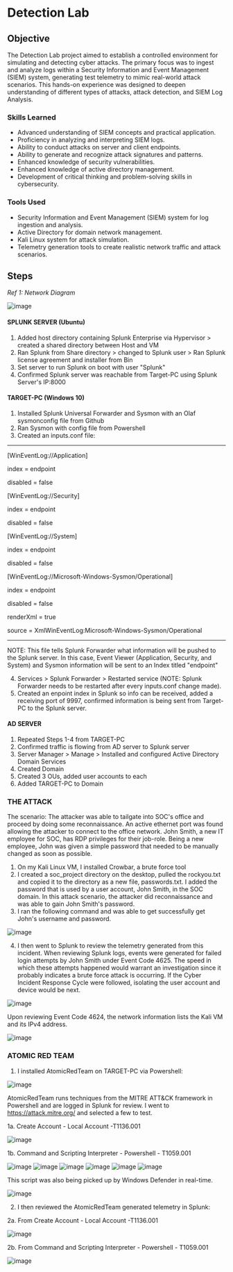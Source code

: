 # Detection Lab

## Objective

The Detection Lab project aimed to establish a controlled environment for simulating and detecting cyber attacks. The primary focus was to ingest and analyze logs within a Security Information and Event Management (SIEM) system, generating test telemetry to mimic real-world attack scenarios. This hands-on experience was designed to deepen understanding of different types of attacks, attack detection, and SIEM Log Analysis.

### Skills Learned

- Advanced understanding of SIEM concepts and practical application.
- Proficiency in analyzing and interpreting SIEM logs.
- Ability to conduct attacks on server and client endpoints.
- Ability to generate and recognize attack signatures and patterns.
- Enhanced knowledge of security vulnerabilities.
- Enhanced knowledge of active directory management.
- Development of critical thinking and problem-solving skills in cybersecurity.

### Tools Used

- Security Information and Event Management (SIEM) system for log ingestion and analysis.
- Active Directory for domain network management.
- Kali Linux system for attack simulation.
- Telemetry generation tools to create realistic network traffic and attack scenarios.

## Steps

*Ref 1: Network Diagram*

![image](https://github.com/Giorojas11/SOC_Lab/assets/98496056/0ec0ba49-1c72-4e1c-af57-137d9adbe2bb)

#### SPLUNK SERVER (Ubuntu)
1. Added host directory containing Splunk Enterprise via Hypervisor > created a shared directory between Host and VM
2. Ran Splunk from Share directory > changed to Splunk user > Ran Splunk license agreement and installer from Bin
3. Set server to run Splunk on boot with user "Splunk"
4. Confirmed Splunk server was reachable from Target-PC using Splunk Server's IP:8000

#### TARGET-PC (Windows 10)
1. Installed Splunk Universal Forwarder and Sysmon with an Olaf sysmonconfig file from Github
2. Ran Sysmon with config file from Powershell
3. Created an inputs.conf file:
-------------------------------
[WinEventLog://Application]

index = endpoint

disabled = false

[WinEventLog://Security]

index = endpoint

disabled = false

[WinEventLog://System]

index = endpoint

disabled = false

[WinEventLog://Microsoft-Windows-Sysmon/Operational]

index = endpoint

disabled = false

renderXml = true

source = XmlWinEventLog:Microsoft-Windows-Sysmon/Operational

--------------------------------
NOTE: This file tells Splunk Forwarder what information will be pushed to the Splunk server. In this case, Event Viewer (Application, Security, and System) and Sysmon information will be sent to an Index titled "endpoint"

4. Services > Splunk Forwarder > Restarted service (NOTE: Splunk Forwarder needs to be restarted after every inputs.conf change made).
5. Created an enpoint index in Splunk so info can be received, added a receiving port of 9997, confirmed information is being sent from Target-PC to the Splunk server.

#### AD SERVER
1. Repeated Steps 1-4 from TARGET-PC
2. Confirmed traffic is flowing from AD server to Splunk server
3. Server Manager > Manage > Installed and configured Active Directory Domain Services
4. Created Domain
5. Created 3 OUs, added user accounts to each
6. Added TARGET-PC to Domain

### THE ATTACK

The scenario: The attacker was able to tailgate into SOC's office and proceed by doing some reconnaissance. An active ethernet port was found allowing the attacker to connect to the office network. John Smith, a new IT employee for SOC, has RDP privileges for their job-role. Being a new employee, John was given a simple password that needed to be manually changed as soon as possible.

1. On my Kali Linux VM, I installed Crowbar, a brute force tool
2. I created a soc_project directory on the desktop, pulled the rockyou.txt and copied it to the directory as a new file, passwords.txt. I added the password that is used by a user account, John Smith, in the SOC domain. In this attack scenario, the attacker did reconnaissance and was able to gain John Smith's password.
3. I ran the following command and was able to get successfully get John's username and password.
   
![image](https://github.com/Giorojas11/SOC_Lab/assets/98496056/730ece27-bc5a-418d-8542-0bd9443f07ad)

4. I then went to Splunk to review the telemetry generated from this incident. When reviewing Splunk logs, events were generated for failed login attempts by John Smith under Event Code 4625. The speed in which these attempts happened would warrant an investigation since it probably indicates a brute force attack is occurring. If the Cyber Incident Response Cycle were followed, isolating the user account and device would be next.

![image](https://github.com/Giorojas11/SOC_Lab/assets/98496056/e1f47408-0156-4bd1-82f8-80474f5f231f)

Upon reviewing Event Code 4624, the network information lists the Kali VM and its IPv4 address.

![image](https://github.com/Giorojas11/SOC_Lab/assets/98496056/967cb242-37aa-4c1d-af5b-7b29453e085c)

### ATOMIC RED TEAM

1. I installed AtomicRedTeam on TARGET-PC via Powershell:
   
![image](https://github.com/Giorojas11/Detection-Lab/assets/98496056/7815a2da-61ba-4a33-ba6f-6cd48893a39a)

AtomicRedTeam runs techniques from the MITRE ATT&CK framework in Powershell and are logged in Splunk for review.  I went to https://attack.mitre.org/ and selected a few to test.

1a. Create Account - Local Account -T1136.001 

![image](https://github.com/Giorojas11/Detection-Lab/assets/98496056/5cf15f71-03af-41ec-bcd5-aa116dc988e9)

1b. Command and Scripting Interpreter - Powershell - T1059.001

![image](https://github.com/Giorojas11/Detection-Lab/assets/98496056/55922047-18b0-494c-af45-fe7caa94dab8)
![image](https://github.com/Giorojas11/Detection-Lab/assets/98496056/20ab8949-dcbf-4409-b017-9a2bef2eab92)
![image](https://github.com/Giorojas11/Detection-Lab/assets/98496056/d688bc5d-354f-46bc-ae2c-2213243814ed)
![image](https://github.com/Giorojas11/Detection-Lab/assets/98496056/d9ab21ad-7080-4a80-8aef-5869003bb484)
![image](https://github.com/Giorojas11/Detection-Lab/assets/98496056/73aff2d4-e2f1-48cf-baa5-7fc6ec7c47a2)
![image](https://github.com/Giorojas11/Detection-Lab/assets/98496056/4a9cfed6-3aaf-455c-8aad-8914bbf9b82a)

This script was also being picked up by Windows Defender in real-time.

![image](https://github.com/Giorojas11/Detection-Lab/assets/98496056/5baeb3e4-cf6b-4631-a634-97b49071acc3)


2. I then reviewed the AtomicRedTeam generated telemetry in Splunk:

2a. From Create Account - Local Account -T1136.001 

![image](https://github.com/Giorojas11/Detection-Lab/assets/98496056/4f80bd3a-915a-49a8-8241-818f0a2f9e0f)

2b. From Command and Scripting Interpreter - Powershell - T1059.001

![image](https://github.com/Giorojas11/Detection-Lab/assets/98496056/2c0978bc-66b0-4b9c-b552-ac97cc294d76)


